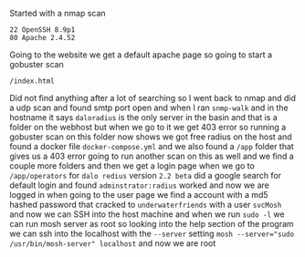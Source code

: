 Started with a nmap scan
```
22 OpenSSH 8.9p1
80 Apache 2.4.52
```
Going to the website we get a default apache page so going to start a gobuster scan 
```
/index.html
```
Did not find anything after a lot of searching so I went back to nmap and did a udp scan and found smtp port open and when I ran `snmp-walk` and in the hostname it says `daloradius` is the only server in the basin and that is a folder on the webhost but when we go to it we get 403 error so running a gobuster scan on this folder now shows we got free radius on the host and found a docker file `docker-compose.yml` and we also found a `/app` folder that gives us a 403 error going to run another scan on this as well and we find a couple more folders and then we get a login page when we go to `/app/operators` for `dalo redius` version `2.2 beta` did a google search for default login and found `adminstrator:radius` worked and now we are logged in when going to the user page we find a account with a md5 hashed password that cracked to `underwaterfriends` with a user `svcMosh` and now we can SSH into the host machine and when we run `sudo -l` we can run mosh server as root so looking into the help section of the program we can ssh into the localhost with the `--server` setting `mosh --server="sudo /usr/bin/mosh-server" localhost` and now we are root 